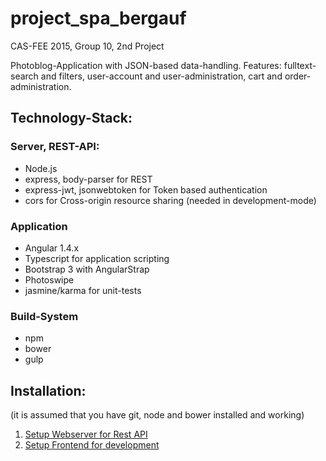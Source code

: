 # project_spa_bergauf
CAS-FEE 2015, Group 10, 2nd Project

Photoblog-Application with JSON-based data-handling. Features: fulltext-search and filters, user-account and user-administration, cart and order-administration.

## Technology-Stack:

### Server, REST-API:
- Node.js
- express, body-parser for REST
- express-jwt, jsonwebtoken for Token based authentication
- cors for Cross-origin resource sharing (needed in development-mode)

### Application
- Angular 1.4.x
- Typescript for application scripting
- Bootstrap 3 with AngularStrap
- Photoswipe
- jasmine/karma for unit-tests

### Build-System
- npm
- bower
- gulp

## Installation:
(it is assumed that you have git, node and bower installed and working)

1. [Setup Webserver for Rest API ](server/README.md)
1.  [Setup Frontend for development](SpaBergaufDotCh/README.md)